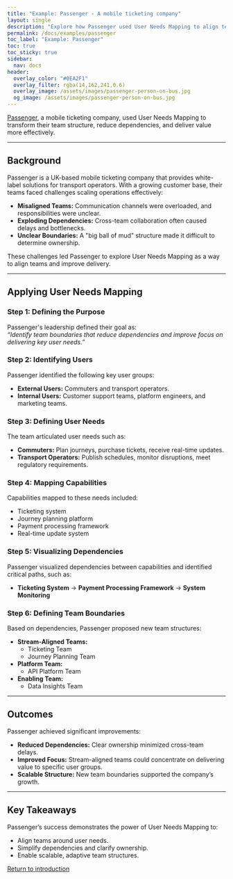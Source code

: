 ```yaml
---
title: "Example: Passenger - A mobile ticketing company"
layout: single
description: "Explore how Passenger used User Needs Mapping to align teams, reduce dependencies, and improve delivery."
permalink: /docs/examples/passenger
toc_label: "Example: Passenger"
toc: true
toc_sticky: true
sidebar:
  nav: docs
header:
  overlay_color: "#0EA2F1"
  overlay_filter: rgba(14,162,241,0.6)
  overlay_image: /assets/images/passenger-person-on-bus.jpg
  og_image: /assets/images/passenger-person-on-bus.jpg
---
```


[Passenger](https://passenger.tech), a mobile ticketing company, used User Needs Mapping to transform their team structure, reduce dependencies, and deliver value more effectively.

---

## Background

Passenger is a UK-based mobile ticketing company that provides white-label solutions for transport operators. With a growing customer base, their teams faced challenges scaling operations effectively:

- **Misaligned Teams:** Communication channels were overloaded, and responsibilities were unclear.
- **Exploding Dependencies:** Cross-team collaboration often caused delays and bottlenecks.
- **Unclear Boundaries:** A "big ball of mud" structure made it difficult to determine ownership.

These challenges led Passenger to explore User Needs Mapping as a way to align teams and improve delivery.

---

## Applying User Needs Mapping

### Step 1: Defining the Purpose

Passenger's leadership defined their goal as:  
*“Identify team boundaries that reduce dependencies and improve focus on delivering key user needs.”*

### Step 2: Identifying Users

Passenger identified the following key user groups:

- **External Users:** Commuters and transport operators.
- **Internal Users:** Customer support teams, platform engineers, and marketing teams.

### Step 3: Defining User Needs

The team articulated user needs such as:

- **Commuters:** Plan journeys, purchase tickets, receive real-time updates.
- **Transport Operators:** Publish schedules, monitor disruptions, meet regulatory requirements.

### Step 4: Mapping Capabilities

Capabilities mapped to these needs included:

- Ticketing system
- Journey planning platform
- Payment processing framework
- Real-time update system

### Step 5: Visualizing Dependencies

Passenger visualized dependencies between capabilities and identified critical paths, such as:

- **Ticketing System** → **Payment Processing Framework** → **System Monitoring**

### Step 6: Defining Team Boundaries

Based on dependencies, Passenger proposed new team structures:

- **Stream-Aligned Teams:**
  - Ticketing Team
  - Journey Planning Team
- **Platform Team:**
  - API Platform Team
- **Enabling Team:**
  - Data Insights Team

---

## Outcomes

Passenger achieved significant improvements:

- **Reduced Dependencies:** Clear ownership minimized cross-team delays.
- **Improved Focus:** Stream-aligned teams could concentrate on delivering value to specific user groups.
- **Scalable Structure:** New team boundaries supported the company’s growth.

---

## Key Takeaways

Passenger’s success demonstrates the power of User Needs Mapping to:

- Align teams around user needs.
- Simplify dependencies and clarify ownership.
- Enable scalable, adaptive team structures.

[Return to introduction](/docs/introduction)
